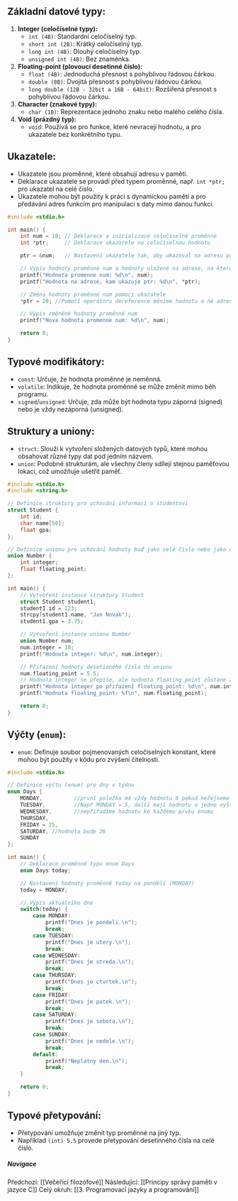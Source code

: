 ## **Základní datové typy:**

1. **Integer (celočíselné typy):**
    - `int (4B)`: Standardní celočíselný typ.
    - `short int (2B)`: Krátký celočíselný typ.
    - `long int (4B)`: Dlouhý celočíselný typ.
    - `unsigned int (4B)`: Bez znaménka.
2. **Floating-point (plovoucí desetinné číslo):**
    - `float (4B)`: Jednoduchá přesnost s pohyblivou řádovou čárkou.
    - `double (8B)`: Dvojitá přesnost s pohyblivou řádovou čárkou.
    - `long double (12B - 32bit a 16B - 64bit)`: Rozšířená přesnost s pohyblivou řádovou čárkou.
3. **Character (znakové typy):**
    - `char (1B)`: Reprezentace jednoho znaku nebo malého celého čísla.
4. **Void (prázdný typ):**
    - `void`: Používá se pro funkce, které nevracejí hodnotu, a pro ukazatele bez konkrétního typu.

## Ukazatele:

- Ukazatele jsou proměnné, které obsahují adresu v paměti.
- Deklarace ukazatele se provádí před typem proměnné, např. `int *ptr;` pro ukazatel na celé číslo.
- Ukazatele mohou být použity k práci s dynamickou pamětí a pro předávání adres funkcím pro manipulaci s daty mimo danou funkci.
```C
#include <stdio.h>

int main() {
    int num = 10; // Deklarace a inicializace celočíselné proměnné
    int *ptr;     // Deklarace ukazatele na celočíselnou hodnotu

    ptr = &num;   // Nastavení ukazatele tak, aby ukazoval na adresu proměnné num

    // Výpis hodnoty proměnné num a hodnoty uložené na adrese, na kterou ukazuje ptr
    printf("Hodnota promenne num: %d\n", num);
    printf("Hodnota na adrese, kam ukazuje ptr: %d\n", *ptr);

    // Změna hodnoty proměnné num pomocí ukazatele
    *ptr = 20; //Pomocí operátoru dereference měníme hodnotu a né adresu

    // Výpis změněné hodnoty proměnné num
    printf("Nova hodnota promenne num: %d\n", num);

    return 0;
}

```
## Typové modifikátory:

- `const`: Určuje, že hodnota proměnné je neměnná.
- `volatile`: Indikuje, že hodnota proměnné se může změnit mimo běh programu.
- `signed`/`unsigned`: Určuje, zda může být hodnota typu záporná (signed) nebo je vždy nezáporná (unsigned).

## Struktury a uniony:

- `struct`: Slouží k vytvoření složených datových typů, které mohou obsahovat různé typy dat pod jedním názvem.
- `union`: Podobné strukturám, ale všechny členy sdílejí stejnou paměťovou lokaci, což umožňuje ušetřit paměť.
```C
#include <stdio.h>
#include <string.h>

// Definice struktury pro uchování informací o studentovi
struct Student {
    int id;
    char name[50];
    float gpa;
};

// Definice unionu pro uchování hodnoty buď jako celé číslo nebo jako desetinné číslo
union Number {
    int integer;
    float floating_point;
};

int main() {
    // Vytvoření instance struktury Student
    struct Student student1;
    student1.id = 123;
    strcpy(student1.name, "Jan Novak");
    student1.gpa = 3.75;

    // Vytvoření instance unionu Number
    union Number num;
    num.integer = 10;
    printf("Hodnota integer: %d\n", num.integer);

    // Přiřazení hodnoty desetinného čísla do unionu
    num.floating_point = 5.5;
    // Hodnota integer se přepíše, ale hodnota floating_point zůstane zachována
    printf("Hodnota integer po přiřazení floating_point: %d\n", num.integer);
    printf("Hodnota floating_point: %f\n", num.floating_point);

    return 0;
}
```
## Výčty (`enum`):

- `enum`: Definuje soubor pojmenovaných celočíselných konstant, které mohou být použity v kódu pro zvýšení čitelnosti.

```C
#include <stdio.h>

// Definice výčtu (enum) pro dny v týdnu
enum Days {
	MONDAY,          //první položka má vždy hodnotu 0 pokud neřejneme jinak
    TUESDAY,         //Např MONDAY = 5, další mají hodnotu o jedno vyšší, pokud 
    WEDNESDAY,       //nepřiřadíme hodnotu ke každému prvku enumu
    THURSDAY,
    FRIDAY = 25,
    SATURDAY, //hodnota bude 26
    SUNDAY
};

int main() {
    // Deklarace proměnné typu enum Days
    enum Days today;

    // Nastavení hodnoty proměnné today na pondělí (MONDAY)
    today = MONDAY;

    // Výpis aktuálního dne
    switch(today) {
        case MONDAY:
            printf("Dnes je pondeli.\n");
            break;
        case TUESDAY:
            printf("Dnes je utery.\n");
            break;
        case WEDNESDAY:
            printf("Dnes je streda.\n");
            break;
        case THURSDAY:
            printf("Dnes je ctvrtek.\n");
            break;
        case FRIDAY:
            printf("Dnes je patek.\n");
            break;
        case SATURDAY:
            printf("Dnes je sobota.\n");
            break;
        case SUNDAY:
            printf("Dnes je nedele.\n");
            break;
        default:
            printf("Neplatny den.\n");
            break;
    }

    return 0;
}

```

## Typové přetypování:

- Přetypování umožňuje změnit typ proměnné na jiný typ.
- Například `(int) 5.5` provede přetypování desetinného čísla na celé číslo.

##### Navigace
Předchozí:  [[Večeřící filozofové]]
Následující: [[Principy správy paměti v jazyce C]]
Celý okruh: [[3. Programovací jazyky a programování]]